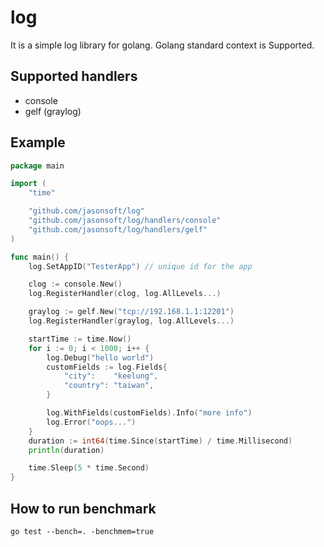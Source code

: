 # log
It is a simple log library for golang.  Golang standard context is Supported.

## Supported handlers
* console
* gelf (graylog)

## Example

```go
package main

import (
	"time"

	"github.com/jasonsoft/log"
	"github.com/jasonsoft/log/handlers/console"
	"github.com/jasonsoft/log/handlers/gelf"
)

func main() {
	log.SetAppID("TesterApp") // unique id for the app

	clog := console.New()
	log.RegisterHandler(clog, log.AllLevels...)

	graylog := gelf.New("tcp://192.168.1.1:12201")
	log.RegisterHandler(graylog, log.AllLevels...)

	startTime := time.Now()
	for i := 0; i < 1000; i++ {
		log.Debug("hello world")
		customFields := log.Fields{
			"city":    "keelung",
			"country": "taiwan",
		}

		log.WithFields(customFields).Info("more info")
		log.Error("oops...")
	}
	duration := int64(time.Since(startTime) / time.Millisecond)
	println(duration)

	time.Sleep(5 * time.Second)
}
```

## How to run benchmark
```
go test --bench=. -benchmem=true
```

